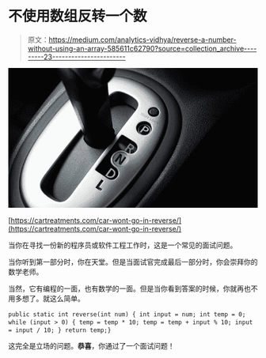 # 不使用数组反转一个数

> 原文：<https://medium.com/analytics-vidhya/reverse-a-number-without-using-an-array-585611c62790?source=collection_archive---------23----------------------->

![](img/bd11c60bfa01308d00e773fd11c7924d.png)

[https://cartreatments.com/car-wont-go-in-reverse/](https://cartreatments.com/car-wont-go-in-reverse/)

当你在寻找一份新的程序员或软件工程工作时，这是一个常见的面试问题。

当你听到第一部分时，你在天堂。但是当面试官完成最后一部分时，你会崇拜你的数学老师。

当然，它有编程的一面，也有数学的一面。但是当你看到答案的时候，你就再也不用多想了。就这么简单。

```
public static int reverse(int num) { int input = num; int temp = 0; while (input > 0) { temp = temp * 10; temp = temp + input % 10; input = input / 10; } return temp;}
```

这完全是立场的问题。**恭喜**，你通过了一个面试问题！